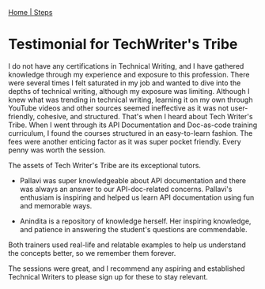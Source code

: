 <nav>
<a href="index.html"> Home   | </a>
<a href="Steps.html"> Steps  </a>
</nav>

# Testimonial for TechWriter's Tribe

I do not have any certifications in Technical Writing, and I have gathered knowledge through my experience and exposure to this profession. There were several times I felt saturated in my job and wanted to dive into the depths of technical writing, although my exposure was limiting. 
Although I knew what was trending in technical writing, learning it on my own through YouTube videos and other sources seemed ineffective as it was not user-friendly, cohesive, and structured. That's when I heard about Tech Writer's Tribe. 
When I went through its API Documentation and Doc-as-code training curriculum, I found the courses structured in an easy-to-learn fashion. The fees were another enticing factor as it was super pocket friendly. Every penny was worth the session. 

The assets of Tech Writer's Tribe are its exceptional tutors. 

-  Pallavi was super knowledgeable about API documentation and there was always an answer to our API-doc-related concerns. 
Pallavi's enthusiam is inspiring and helped us learn API documentation using fun and memorable ways. 

-  Anindita is a repository of knowledge herself. Her inspiring knowledge, and  patience in answering the student's questions are commendable. 

Both trainers used real-life and relatable examples to help us understand the concepts better, so we remember them forever. 

The sessions were great, and I recommend any aspiring and established Technical Writers to please sign up for these to stay relevant.